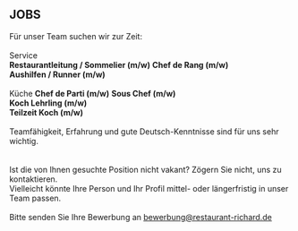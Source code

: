 ## JOBS

Für unser Team suchen wir zur Zeit:  
<br>
Service  
**Restaurantleitung / Sommelier (m/w)**
**Chef de Rang (m/w)**  
**Aushilfen / Runner (m/w)**  
<br>
Küche 
**Chef de Parti (m/w)**
**Sous Chef (m/w)**  
**Koch Lehrling (m/w)**  
**Teilzeit Koch (m/w)**  
<br>
Teamfähigkeit, Erfahrung und gute Deutsch-Kenntnisse sind für uns sehr wichtig.  
<br>
<br>
Ist die von Ihnen gesuchte Position nicht vakant? Zögern Sie nicht, uns zu kontaktieren.  
Vielleicht könnte Ihre Person und Ihr Profil mittel- oder längerfristig in unser Team passen.
<br>
<br>
Bitte senden Sie Ihre Bewerbung an <u>[bewerbung@restaurant-richard.de](mailto:bewerbung@restaurant-richard.de)</u>
